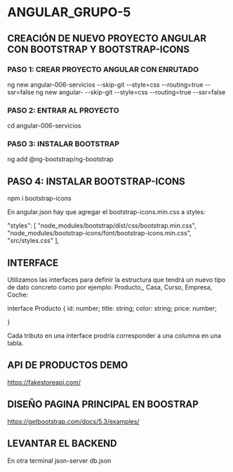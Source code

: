 # ANGULAR_GRUPO-5 

## CREACIÓN DE NUEVO PROYECTO ANGULAR CON BOOTSTRAP Y BOOTSTRAP-ICONS

### PASO 1: CREAR PROYECTO ANGULAR CON ENRUTADO

ng new angular-006-servicios --skip-git --style=css --routing=true --ssr=false
ng new angular- --skip-git --style=css --routing=true --ssr=false

### PASO 2: ENTRAR AL PROYECTO

cd angular-006-servicios

### PASO 3: INSTALAR BOOTSTRAP

ng add @ng-bootstrap/ng-bootstrap

## PASO 4: INSTALAR BOOTSTRAP-ICONS

npm i bootstrap-icons

En angular.json hay que agregar el bootstrap-icons.min.css a styles:

 "styles": [
              "node_modules/bootstrap/dist/css/bootstrap.min.css",
              "node_modules/bootstrap-icons/font/bootstrap-icons.min.css",
              "src/styles.css"
            ],

## INTERFACE

Utilizamos las interfaces para definir la estructura que tendrá un nuevo
tipo de dato concreto como por ejemplo: Producto,, Casa, Curso, Empresa, Coche:


 interface Producto {
    id: number;
    title: string;
    color: string;
    price: number;

 }

 Cada tributo en una interface prodría corresponder a una columna en una
 tabla.

 ## API DE PRODUCTOS DEMO

 https://fakestoreapi.com/


 ## DISEÑO PAGINA PRINCIPAL EN BOOSTRAP
 
 https://getbootstrap.com/docs/5.3/examples/

 ## LEVANTAR EL BACKEND

En otra terminal
json-server  db.json